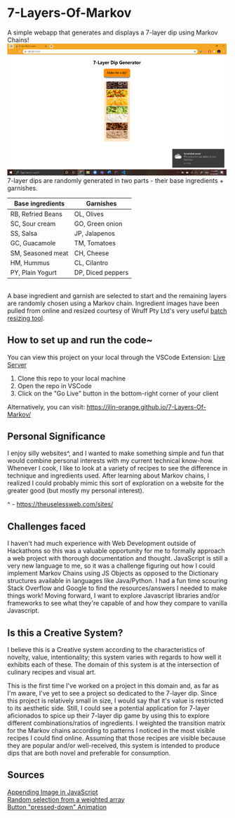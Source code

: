 # 7-Layers-Of-Markov
 A simple webapp that generates and displays a 7-layer dip using Markov Chains! <br>
<img src="examples/pretty_normal.png" alt="example photo" width="500px" height="300px"><br>
7-layer dips are randomly generated in two parts - their base ingredients + garnishes.

|**Base ingredients**|**Garnishes**|
| --- | --- |
| RB, Refried Beans| OL, Olives |
| SC, Sour cream   | GO, Green onion |
| SS, Salsa        | JP, Jalapenos |
| GC, Guacamole    | TM, Tomatoes |
| SM, Seasoned meat| CH, Cheese |
| HM, Hummus       | CL, Cilantro |
| PY, Plain Yogurt | DP, Diced peppers |

<br> A base ingredient and garnish are selected to start and the remaining
layers are randomly chosen using a Markov chain. Ingredient images
have been pulled from online and resized courtesy of Wruff Pty Ltd's very 
useful [batch resizing tool](https://bulkresizephotos.com/en).

## How to set up and run the code~
You can view this project on your local through the VSCode Extension: [Live Server](https://marketplace.visualstudio.com/items?itemName=ritwickdey.LiveServer)

1) Clone this repo to your local machine
2) Open the repo in VSCode
3) Click on the "Go Live" button in the bottom-right corner of your client

Alternatively, you can visit: https://jlin-orange.github.io/7-Layers-Of-Markov/

## Personal Significance 
I enjoy silly websites^, and I wanted to make something
simple and fun that would combine personal interests with my 
current technical know-how. Whenever I cook, I like to 
look at a variety of recipes to see the difference in technique
and ingredients used. After learning about Markov chains,
I realized I could probably mimic this sort of exploration 
on a website for the greater good (but mostly my personal interest). 

^ - https://theuselessweb.com/sites/ 

## Challenges faced
I haven't had much experience with Web Development outside of
Hackathons so this was a valuable opportunity for me to formally
approach a web project with thorough documentation and thought. 
JavaScript is still a very new language to me, so it was a challenge
figuring out how I could implement Markov Chains using JS Objects
as opposed to the Dictionary structures available in languages like
Java/Python. I had a fun time scouring Stack Overflow and Google to
find the resources/answers I needed to make things work!
Moving forward, I want to explore Javascript libraries and/or frameworks
to see what they're capable of and how they compare to vanilla Javascript.


## Is this a Creative System?
I believe this is a Creative system according to the characteristics of
novelty, value, intentionality; this system varies with regards to how
well it exhibits each of these. The domain of this system is at the 
intersection of culinary recipes and visual art. 

This is the first time I've worked on a project in this domain and, as far
as I'm aware, I've yet to see a project so dedicated to the 7-layer dip. 
Since this project is relatively small in size, I would say that it's value
is restricted to its aesthetic side. Still, I could see a potential application
for 7-layer aficionados to spice up their 7-layer dip game by using this to explore
different combinations/ratios of ingredients. I weighted the transition matrix 
for the Markov chains according to patterns I noticed in the most visible recipes 
I could find online. Assuming that those recipes are visible because they are 
popular and/or well-received, this system is intended to produce dips that are
both novel and preferable for consumption.  

## Sources
[Appending Image in JavaScript](https://www.codegrepper.com/code-examples/delphi/how+to+append+image+in+javascript) <br>
[Random selection from a weighted array](https://stackoverflow.com/questions/43566019/how-to-choose-a-weighted-random-array-element-in-javascript) <br>
[Button "pressed-down" Animation](https://www.w3schools.com/css/css3_buttons.asp)
